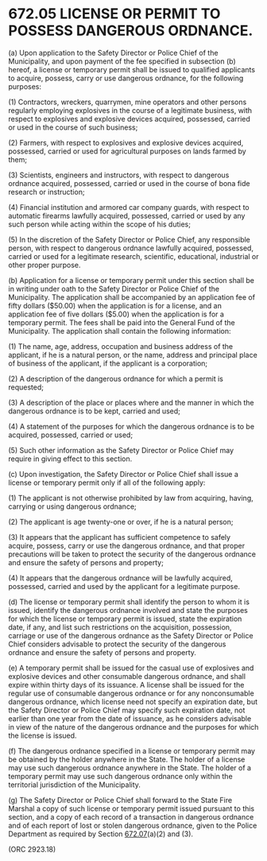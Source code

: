 672.05 LICENSE OR PERMIT TO POSSESS DANGEROUS ORDNANCE.
=======================================================

​(a) Upon application to the Safety Director or Police Chief of the
Municipality, and upon payment of the fee specified in subsection (b)
hereof, a license or temporary permit shall be issued to qualified
applicants to acquire, possess, carry or use dangerous ordnance, for the
following purposes:

​(1) Contractors, wreckers, quarrymen, mine operators and other persons
regularly employing explosives in the course of a legitimate business,
with respect to explosives and explosive devices acquired, possessed,
carried or used in the course of such business;

​(2) Farmers, with respect to explosives and explosive devices acquired,
possessed, carried or used for agricultural purposes on lands farmed by
them;

​(3) Scientists, engineers and instructors, with respect to dangerous
ordnance acquired, possessed, carried or used in the course of bona fide
research or instruction;

​(4) Financial institution and armored car company guards, with respect
to automatic firearms lawfully acquired, possessed, carried or used by
any such person while acting within the scope of his duties;

​(5) In the discretion of the Safety Director or Police Chief, any
responsible person, with respect to dangerous ordnance lawfully
acquired, possessed, carried or used for a legitimate research,
scientific, educational, industrial or other proper purpose.

​(b) Application for a license or temporary permit under this section
shall be in writing under oath to the Safety Director or Police Chief of
the Municipality. The application shall be accompanied by an application
fee of fifty dollars (\$50.00) when the application is for a license,
and an application fee of five dollars (\$5.00) when the application is
for a temporary permit. The fees shall be paid into the General Fund of
the Municipality. The application shall contain the following
information:

​(1) The name, age, address, occupation and business address of the
applicant, if he is a natural person, or the name, address and principal
place of business of the applicant, if the applicant is a corporation;

​(2) A description of the dangerous ordnance for which a permit is
requested;

​(3) A description of the place or places where and the manner in which
the dangerous ordnance is to be kept, carried and used;

​(4) A statement of the purposes for which the dangerous ordnance is to
be acquired, possessed, carried or used;

​(5) Such other information as the Safety Director or Police Chief may
require in giving effect to this section.

​(c) Upon investigation, the Safety Director or Police Chief shall issue
a license or temporary permit only if all of the following apply:

​(1) The applicant is not otherwise prohibited by law from acquiring,
having, carrying or using dangerous ordnance;

​(2) The applicant is age twenty-one or over, if he is a natural person;

​(3) It appears that the applicant has sufficient competence to safely
acquire, possess, carry or use the dangerous ordnance, and that proper
precautions will be taken to protect the security of the dangerous
ordnance and ensure the safety of persons and property;

​(4) It appears that the dangerous ordnance will be lawfully acquired,
possessed, carried and used by the applicant for a legitimate purpose.

​(d) The license or temporary permit shall identify the person to whom
it is issued, identify the dangerous ordnance involved and state the
purposes for which the license or temporary permit is issued, state the
expiration date, if any, and list such restrictions on the acquisition,
possession, carriage or use of the dangerous ordnance as the Safety
Director or Police Chief considers advisable to protect the security of
the dangerous ordnance and ensure the safety of persons and property.

​(e) A temporary permit shall be issued for the casual use of explosives
and explosive devices and other consumable dangerous ordnance, and shall
expire within thirty days of its issuance. A license shall be issued for
the regular use of consumable dangerous ordnance or for any
nonconsumable dangerous ordnance, which license need not specify an
expiration date, but the Safety Director or Police Chief may specify
such expiration date, not earlier than one year from the date of
issuance, as he considers advisable in view of the nature of the
dangerous ordnance and the purposes for which the license is issued.

​(f) The dangerous ordnance specified in a license or temporary permit
may be obtained by the holder anywhere in the State. The holder of a
license may use such dangerous ordnance anywhere in the State. The
holder of a temporary permit may use such dangerous ordnance only within
the territorial jurisdiction of the Municipality.

​(g) The Safety Director or Police Chief shall forward to the State Fire
Marshal a copy of such license or temporary permit issued pursuant to
this section, and a copy of each record of a transaction in dangerous
ordnance and of each report of lost or stolen dangerous ordnance, given
to the Police Department as required by Section
[672.07](381fd747.html)(a)(2) and (3).

(ORC 2923.18)
